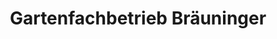---
title: "Gartenfachbetrieb Bräuninger"
url: /remchingen/gartenfachbetrieb-braeuninger/
shop: Garten-Center
---